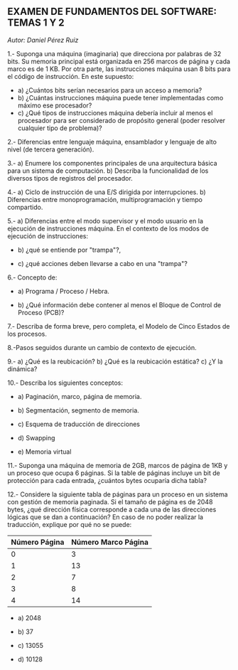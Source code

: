 ## EXAMEN DE FUNDAMENTOS DEL SOFTWARE: TEMAS 1 Y 2

*Autor: Daniel Pérez Ruiz*



1.- Suponga una máquina (imaginaria) que direcciona por palabras de 32 bits. Su memoria principal está organizada en 256 marcos de página y cada marco es de 1 KB. Por otra parte, las instrucciones máquina usan 8 bits para el código de instrucción. En este supuesto:

* a) ¿Cuántos bits serían necesarios para un acceso a memoria?
* b) ¿Cuántas instrucciones máquina puede tener implementadas como máximo ese procesador?
* c) ¿Qué tipos de instrucciones máquina debería incluir al menos el procesador para ser considerado de propósito general (poder resolver cualquier tipo de problema)?

2.- Diferencias entre lenguaje máquina, ensamblador y lenguaje de alto nivel (de tercera generación).

3.- a) Enumere los componentes principales de una arquitectura básica para un sistema de computación.  b) Describa la funcionalidad de los diversos tipos de registros del procesador.

4.- a) Ciclo de instrucción de una E/S dirigida por interrupciones. b) Diferencias entre monoprogramación, multiprogramación y tiempo compartido.

5.- a) Diferencias entre el modo supervisor y el modo usuario en la ejecución de instrucciones máquina.   En el contexto de los modos de ejecución de instrucciones:

* b) ¿qué se entiende por "trampa"?, 

* c) ¿qué acciones deben llevarse a cabo en una "trampa"?

6.- Concepto de:

* a) Programa / Proceso / Hebra.

* b) ¿Qué información debe contener al menos el Bloque de Control de Proceso (PCB)?

7.- Describa de forma breve, pero completa, el Modelo de Cinco Estados de los procesos.

8.-Pasos seguidos durante un cambio de contexto de ejecución.

9.- a) ¿Qué es la reubicación? b) ¿Qué es la reubicación estática? c) ¿Y la dinámica?

10.- Describa los siguientes conceptos:

* a) Paginación, marco, página de memoria.

* b) Segmentación, segmento de memoria.

* c) Esquema de traducción de direcciones

* d) Swapping

* e) Memoria virtual

11.- Suponga una máquina de memoria de 2GB, marcos de página de 1KB y un proceso que ocupa 6 páginas. Si la table de páginas incluye un bit de protección para cada entrada, ¿cuántos bytes ocuparía dicha tabla?

12.- Considere la siguiente tabla de páginas para un proceso en un sistema con gestión de memoria paginada. Si el tamaño de página es de 2048 bytes, ¿qué dirección física corresponde a cada una de las direcciones lógicas que se dan a continuación? En caso de no poder realizar la traducción, explique por qué no se puede:

| Número Página | Número Marco Página |
| ------------- | ------------------- |
| 0             | 3                   |
| 1             | 13                  |
| 2             | 7                   |
| 3             | 8                   |
| 4             | 14                  |

* a) 2048

* b) 37

* c) 13055

* d) 10128
